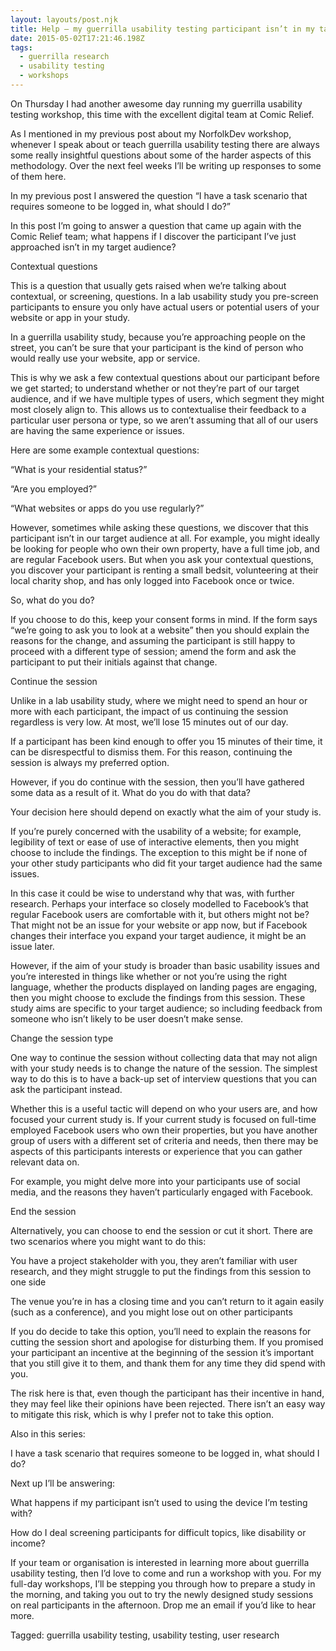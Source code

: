 ```yaml
---
layout: layouts/post.njk
title: Help – my guerrilla usability testing participant isn’t in my target audience
date: 2015-05-02T17:21:46.198Z
tags:
  - guerrilla research
  - usability testing
  - workshops
---
```

On Thursday I had another awesome day running my guerrilla usability testing workshop, this time with the excellent digital team at Comic Relief.



As I mentioned in my previous post about my NorfolkDev workshop, whenever I speak about or teach guerrilla usability testing there are always some really insightful questions about some of the harder aspects of this methodology. Over the next feel weeks I’ll be writing up responses to some of them here.



In my previous post I answered the question “I have a task scenario that requires someone to be logged in, what should I do?”



In this post I’m going to answer a question that came up again with the Comic Relief team; what happens if I discover the participant I’ve just approached isn’t in my target audience?



Contextual questions

This is a question that usually gets raised when we’re talking about contextual, or screening, questions. In a lab usability study you pre-screen participants to ensure you only have actual users or potential users of your website or app in your study.



In a guerrilla usability study, because you’re approaching people on the street, you can’t be sure that your participant is the kind of person who would really use your website, app or service.



This is why we ask a few contextual questions about our participant before we get started; to understand whether or not they’re part of our target audience, and if we have multiple types of users, which segment they might most closely align to. This allows us to contextualise their feedback to a particular user persona or type, so we aren’t assuming that all of our users are having the same experience or issues.



Here are some example contextual questions:



“What is your residential status?”

“Are you employed?”

“What websites or apps do you use regularly?”

However, sometimes while asking these questions, we discover that this participant isn’t in our target audience at all. For example, you might ideally be looking for people who own their own property, have a full time job, and are regular Facebook users. But when you ask your contextual questions, you discover your participant is renting a small bedsit, volunteering at their local charity shop, and has only logged into Facebook once or twice.



So, what do you do?



If you choose to do this, keep your consent forms in mind. If the form says “we’re going to ask you to look at a website” then you should explain the reasons for the change, and assuming the participant is still happy to proceed with a different type of session; amend the form and ask the participant to put their initials against that change.



Continue the session



Unlike in a lab usability study, where we might need to spend an hour or more with each participant, the impact of us continuing the session regardless is very low. At most, we’ll lose 15 minutes out of our day.



If a participant has been kind enough to offer you 15 minutes of their time, it can be disrespectful to dismiss them. For this reason, continuing the session is always my preferred option.



However, if you do continue with the session, then you’ll have gathered some data as a result of it. What do you do with that data?



Your decision here should depend on exactly what the aim of your study is.



If you’re purely concerned with the usability of a website; for example, legibility of text or ease of use of interactive elements, then you might choose to include the findings. The exception to this might be if none of your other study participants who did fit your target audience had the same issues.



In this case it could be wise to understand why that was, with further research. Perhaps your interface so closely modelled to Facebook’s that regular Facebook users are comfortable with it, but others might not be? That might not be an issue for your website or app now, but if Facebook changes their interface you expand your target audience, it might be an issue later.



However, if the aim of your study is broader than basic usability issues and you’re interested in things like whether or not you’re using the right language, whether the products displayed on landing pages are engaging, then you might choose to exclude the findings from this session. These study aims are specific to your target audience; so including feedback from someone who isn’t likely to be user doesn’t make sense.



Change the session type



One way to continue the session without collecting data that may not align with your study needs is to change the nature of the session. The simplest way to do this is to have a back-up set of interview questions that you can ask the participant instead.



Whether this is a useful tactic will depend on who your users are, and how focused your current study is. If your current study is focused on full-time employed Facebook users who own their properties, but you have another group of users with a different set of criteria and needs, then there may be aspects of this participants interests or experience that you can gather relevant data on.



For example, you might delve more into your participants use of social media, and the reasons they haven’t particularly engaged with Facebook.



End the session



Alternatively, you can choose to end the session or cut it short. There are two scenarios where you might want to do this:



You have a project stakeholder with you, they aren’t familiar with user research, and they might struggle to put the findings from this session to one side

The venue you’re in has a closing time and you can’t return to it again easily (such as a conference), and you might lose out on other participants

If you do decide to take this option, you’ll need to explain the reasons for cutting the session short and apologise for disturbing them. If you promised your participant an incentive at the beginning of the session it’s important that you still give it to them, and thank them for any time they did spend with you.



The risk here is that, even though the participant has their incentive in hand, they may feel like their opinions have been rejected. There isn’t an easy way to mitigate this risk, which is why I prefer not to take this option.



Also in this series:

I have a task scenario that requires someone to be logged in, what should I do?

Next up I’ll be answering:



What happens if my participant isn’t used to using the device I’m testing with?

How do I deal screening participants for difficult topics, like disability or income?

If your team or organisation is interested in learning more about guerrilla usability testing, then I’d love to come and run a workshop with you. For my full-day workshops, I’ll be stepping you through how to prepare a study in the morning, and taking you out to try the newly designed study sessions on real participants in the afternoon. Drop me an email if you’d like to hear more.



Tagged: guerrilla usability testing, usability testing, user research
